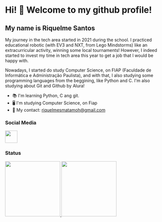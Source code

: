 # Hi! 👋  Welcome to my github profile!
## My name is Riquelme Santos

My journey in the tech area started in 2021 during the school. I practiced educational robotic (with EV3 and NXT, from Lego Mindstorms) like an extracurricular activity, winning some local tournaments! However, I indeed started to invest my time in tech area this year to get a job that I would be happy with.

Nowadays, I started do study Computer Science, on FIAP (Faculdade de Informática e Administração Paulista), and with that, I also studying some programming languages from the beggining, like Python and C. I'm also studying about Git and Github by Alura!

- 📚 I'm learning Python, C ang git.
- 🖥️ I'm studying Computer Science, on Fiap
- 📩 My contact: riquelmesmatamoh@gmail.com


### Social Media

[<img src="https://cdn.jsdelivr.net/gh/devicons/devicon@latest/icons/linkedin/linkedin-original.svg" width="40" height="40"/>](https://www.linkedin.com/in/riquelme-santos-779b37354/)

### Status
<div>
<a href="https://github.com/r1qk">
<img loading="lazy" height="180em" src="https://github-readme-stats.vercel.app/api/top-langs/?username=r1qk&layout=compact&langs_count=7&theme=dracula"/>
<img loading="lazy" height="180em" src="https://github-readme-stats.vercel.app/api?username=r1qk&show_icons=true&theme=dracula&include_all_commits=true&count_private=true"/>
</div>
          
